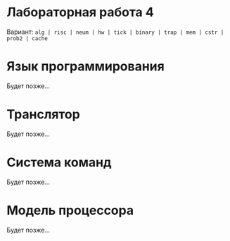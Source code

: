 # Лабораторная работа 4
Вариант: `alg | risc | neum | hw | tick | binary | trap | mem | cstr | prob2 | cache`

# Язык программирования
Будет позже...

# Транслятор
Будет позже...

# Система команд 
Будет позже...

# Модель процессора
Будет позже...
